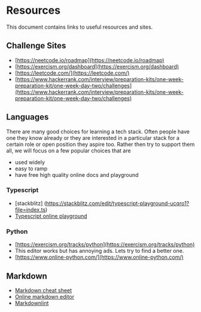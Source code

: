 # Resources

This document contains links to useful resources and sites.

## Challenge Sites

- [https://neetcode.io/roadmap](https://neetcode.io/roadmap)
- [https://exercism.org/dashboard](https://exercism.org/dashboard)
- [https://leetcode.com/](https://leetcode.com/)
- [https://www.hackerrank.com/interview/preparation-kits/one-week-preparation-kit/one-week-day-two/challenges](https://www.hackerrank.com/interview/preparation-kits/one-week-preparation-kit/one-week-day-two/challenges)

## Languages

There are many good choices for learning a tech stack. Often people have one
they know already or they are interested in a particular stack for a certain
role or open position they aspire too. Rather then try to support them all,
we will focus on a few popular choices that are

- used widely
- easy to ramp
- have free high quality online docs and playground

### Typescript

- [stackblitz] (https://stackblitz.com/edit/typescript-playground-ucqro1?file=index.ts)
- [Typescript online playground](https://playcode.io/typescript)

### Python

- [https://exercism.org/tracks/python](https://exercism.org/tracks/python)
- This editor works but has annoying ads. Lets try to find a better one.
- [https://www.online-python.com/](https://www.online-python.com/)

## Markdown

- [Markdown cheat sheet](https://www.markdownguide.org/cheat-sheet/)
- [Online markdown editor](https://dillinger.io/)
- [Markdownlint](https://github.com/markdownlint/markdownlint)
